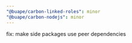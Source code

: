 ```yaml
---
"@buape/carbon-linked-roles": minor
"@buape/carbon-nodejs": minor
---
```


fix: make side packages use peer dependencies
